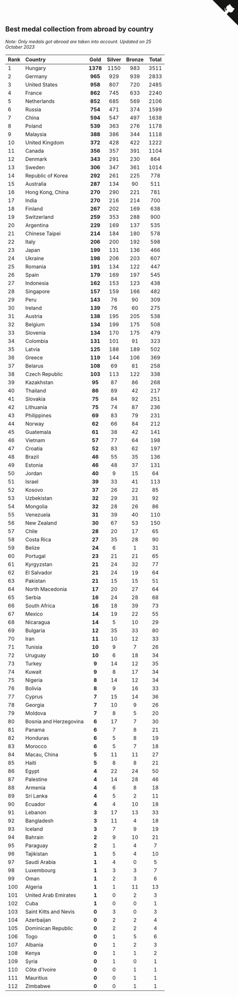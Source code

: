 ## Best medal collection from abroad by country

*Note: Only medals got abroad are taken into account.*
*Updated on 25 October 2023*

| Rank | Country | Gold | Silver | Bronze | Total |
| :--- | :--- | :--: | :--: | :--: | :--: |
| 1 | Hungary | **1378** | 1150 | 983 | 3511 |
| 2 | Germany | **965** | 929 | 939 | 2833 |
| 3 | United States | **958** | 807 | 720 | 2485 |
| 4 | France | **862** | 745 | 633 | 2240 |
| 5 | Netherlands | **852** | 685 | 569 | 2106 |
| 6 | Russia | **754** | 471 | 374 | 1599 |
| 7 | China | **594** | 547 | 497 | 1638 |
| 8 | Poland | **539** | 363 | 276 | 1178 |
| 9 | Malaysia | **388** | 386 | 344 | 1118 |
| 10 | United Kingdom | **372** | 428 | 422 | 1222 |
| 11 | Canada | **356** | 357 | 391 | 1104 |
| 12 | Denmark | **343** | 291 | 230 | 864 |
| 13 | Sweden | **306** | 347 | 361 | 1014 |
| 14 | Republic of Korea | **292** | 261 | 225 | 778 |
| 15 | Australia | **287** | 134 | 90 | 511 |
| 16 | Hong Kong, China | **270** | 290 | 221 | 781 |
| 17 | India | **270** | 216 | 214 | 700 |
| 18 | Finland | **267** | 202 | 169 | 638 |
| 19 | Switzerland | **259** | 353 | 288 | 900 |
| 20 | Argentina | **229** | 169 | 137 | 535 |
| 21 | Chinese Taipei | **214** | 184 | 180 | 578 |
| 22 | Italy | **206** | 200 | 192 | 598 |
| 23 | Japan | **199** | 131 | 136 | 466 |
| 24 | Ukraine | **198** | 206 | 203 | 607 |
| 25 | Romania | **191** | 134 | 122 | 447 |
| 26 | Spain | **179** | 169 | 197 | 545 |
| 27 | Indonesia | **162** | 153 | 123 | 438 |
| 28 | Singapore | **157** | 159 | 166 | 482 |
| 29 | Peru | **143** | 76 | 90 | 309 |
| 30 | Ireland | **139** | 76 | 60 | 275 |
| 31 | Austria | **138** | 195 | 205 | 538 |
| 32 | Belgium | **134** | 199 | 175 | 508 |
| 33 | Slovenia | **134** | 170 | 175 | 479 |
| 34 | Colombia | **131** | 101 | 91 | 323 |
| 35 | Latvia | **125** | 188 | 189 | 502 |
| 36 | Greece | **119** | 144 | 106 | 369 |
| 37 | Belarus | **108** | 69 | 81 | 258 |
| 38 | Czech Republic | **103** | 113 | 122 | 338 |
| 39 | Kazakhstan | **95** | 87 | 86 | 268 |
| 40 | Thailand | **86** | 89 | 42 | 217 |
| 41 | Slovakia | **75** | 84 | 92 | 251 |
| 42 | Lithuania | **75** | 74 | 87 | 236 |
| 43 | Philippines | **69** | 83 | 79 | 231 |
| 44 | Norway | **62** | 66 | 84 | 212 |
| 45 | Guatemala | **61** | 38 | 42 | 141 |
| 46 | Vietnam | **57** | 77 | 64 | 198 |
| 47 | Croatia | **52** | 83 | 62 | 197 |
| 48 | Brazil | **46** | 55 | 35 | 136 |
| 49 | Estonia | **46** | 48 | 37 | 131 |
| 50 | Jordan | **40** | 9 | 15 | 64 |
| 51 | Israel | **39** | 33 | 41 | 113 |
| 52 | Kosovo | **37** | 26 | 22 | 85 |
| 53 | Uzbekistan | **32** | 29 | 31 | 92 |
| 54 | Mongolia | **32** | 28 | 26 | 86 |
| 55 | Venezuela | **31** | 39 | 40 | 110 |
| 56 | New Zealand | **30** | 67 | 53 | 150 |
| 57 | Chile | **28** | 20 | 17 | 65 |
| 58 | Costa Rica | **27** | 35 | 28 | 90 |
| 59 | Belize | **24** | 6 | 1 | 31 |
| 60 | Portugal | **23** | 21 | 21 | 65 |
| 61 | Kyrgyzstan | **21** | 24 | 32 | 77 |
| 62 | El Salvador | **21** | 24 | 19 | 64 |
| 63 | Pakistan | **21** | 15 | 15 | 51 |
| 64 | North Macedonia | **17** | 20 | 27 | 64 |
| 65 | Serbia | **16** | 24 | 28 | 68 |
| 66 | South Africa | **16** | 18 | 39 | 73 |
| 67 | Mexico | **14** | 19 | 22 | 55 |
| 68 | Nicaragua | **14** | 5 | 10 | 29 |
| 69 | Bulgaria | **12** | 35 | 33 | 80 |
| 70 | Iran | **11** | 10 | 12 | 33 |
| 71 | Tunisia | **10** | 9 | 7 | 26 |
| 72 | Uruguay | **10** | 6 | 18 | 34 |
| 73 | Turkey | **9** | 14 | 12 | 35 |
| 74 | Kuwait | **9** | 8 | 17 | 34 |
| 75 | Nigeria | **8** | 14 | 12 | 34 |
| 76 | Bolivia | **8** | 9 | 16 | 33 |
| 77 | Cyprus | **7** | 15 | 14 | 36 |
| 78 | Georgia | **7** | 10 | 9 | 26 |
| 79 | Moldova | **7** | 8 | 5 | 20 |
| 80 | Bosnia and Herzegovina | **6** | 17 | 7 | 30 |
| 81 | Panama | **6** | 7 | 8 | 21 |
| 82 | Honduras | **6** | 5 | 8 | 19 |
| 83 | Morocco | **6** | 5 | 7 | 18 |
| 84 | Macau, China | **5** | 11 | 11 | 27 |
| 85 | Haiti | **5** | 8 | 8 | 21 |
| 86 | Egypt | **4** | 22 | 24 | 50 |
| 87 | Palestine | **4** | 14 | 28 | 46 |
| 88 | Armenia | **4** | 6 | 8 | 18 |
| 89 | Sri Lanka | **4** | 5 | 2 | 11 |
| 90 | Ecuador | **4** | 4 | 10 | 18 |
| 91 | Lebanon | **3** | 17 | 13 | 33 |
| 92 | Bangladesh | **3** | 11 | 4 | 18 |
| 93 | Iceland | **3** | 7 | 9 | 19 |
| 94 | Bahrain | **2** | 9 | 10 | 21 |
| 95 | Paraguay | **2** | 1 | 4 | 7 |
| 96 | Tajikistan | **1** | 5 | 4 | 10 |
| 97 | Saudi Arabia | **1** | 4 | 0 | 5 |
| 98 | Luxembourg | **1** | 3 | 3 | 7 |
| 99 | Oman | **1** | 2 | 3 | 6 |
| 100 | Algeria | **1** | 1 | 11 | 13 |
| 101 | United Arab Emirates | **1** | 0 | 2 | 3 |
| 102 | Cuba | **1** | 0 | 0 | 1 |
| 103 | Saint Kitts and Nevis | **0** | 3 | 0 | 3 |
| 104 | Azerbaijan | **0** | 2 | 2 | 4 |
| 105 | Dominican Republic | **0** | 2 | 2 | 4 |
| 106 | Togo | **0** | 1 | 5 | 6 |
| 107 | Albania | **0** | 1 | 2 | 3 |
| 108 | Kenya | **0** | 1 | 1 | 2 |
| 109 | Syria | **0** | 1 | 0 | 1 |
| 110 | Côte d'Ivoire | **0** | 0 | 1 | 1 |
| 111 | Mauritius | **0** | 0 | 1 | 1 |
| 112 | Zimbabwe | **0** | 0 | 1 | 1 |


<a href="https://github.com/JustinTimeCuber/wca_statistics" class="github-corner" aria-label="View source on Github"><svg width="80" height="80" viewBox="0 0 250 250" style="fill:#151513; color:#fff; position: absolute; top: 0; border: 0; right: 0;" aria-hidden="true"><path d="M0,0 L115,115 L130,115 L142,142 L250,250 L250,0 Z"></path><path d="M128.3,109.0 C113.8,99.7 119.0,89.6 119.0,89.6 C122.0,82.7 120.5,78.6 120.5,78.6 C119.2,72.0 123.4,76.3 123.4,76.3 C127.3,80.9 125.5,87.3 125.5,87.3 C122.9,97.6 130.6,101.9 134.4,103.2" fill="currentColor" style="transform-origin: 130px 106px;" class="octo-arm"></path><path d="M115.0,115.0 C114.9,115.1 118.7,116.5 119.8,115.4 L133.7,101.6 C136.9,99.2 139.9,98.4 142.2,98.6 C133.8,88.0 127.5,74.4 143.8,58.0 C148.5,53.4 154.0,51.2 159.7,51.0 C160.3,49.4 163.2,43.6 171.4,40.1 C171.4,40.1 176.1,42.5 178.8,56.2 C183.1,58.6 187.2,61.8 190.9,65.4 C194.5,69.0 197.7,73.2 200.1,77.6 C213.8,80.2 216.3,84.9 216.3,84.9 C212.7,93.1 206.9,96.0 205.4,96.6 C205.1,102.4 203.0,107.8 198.3,112.5 C181.9,128.9 168.3,122.5 157.7,114.1 C157.9,116.9 156.7,120.9 152.7,124.9 L141.0,136.5 C139.8,137.7 141.6,141.9 141.8,141.8 Z" fill="currentColor" class="octo-body"></path></svg></a><style>.github-corner:hover .octo-arm{animation:octocat-wave 560ms ease-in-out}@keyframes octocat-wave{0%,100%{transform:rotate(0)}20%,60%{transform:rotate(-25deg)}40%,80%{transform:rotate(10deg)}}@media (max-width:500px){.github-corner:hover .octo-arm{animation:none}.github-corner .octo-arm{animation:octocat-wave 560ms ease-in-out}}</style>
